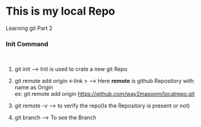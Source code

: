 # This is my local Repo <br>
Learning git Part 2 <br>

<h3> Init Command </h3> <br>

1) git init  --> Init is used to crate a new git Repo <br>
2) git remote add origin <-link >   --> Here <b> remote</b> is github Repository with name as Origin <br>
ex: git remote add origin https://github.com/way2masoom/localrepo.git </br>

3) git remote -v    --> to verify the repo(Is the Repository is present or not) <br>
4) git branch       --> To see the Branch <br>
